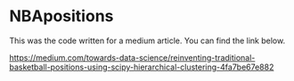 # NBApositions

This was the code written for a medium article. You can find the link below. 

https://medium.com/towards-data-science/reinventing-traditional-basketball-positions-using-scipy-hierarchical-clustering-4fa7be67e882
